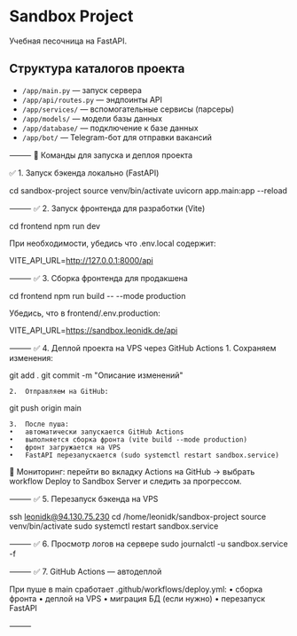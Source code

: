 # Sandbox Project

Учебная песочница на FastAPI.

## Структура каталогов проекта

- `/app/main.py` — запуск сервера
- `/app/api/routes.py` — эндпоинты API
- `/app/services/` — вспомогательные сервисы (парсеры)
- `/app/models/` — модели базы данных
- `/app/database/` — подключение к базе данных
- `/app/bot/` — Telegram-бот для отправки вакансий

⸻
🚀 Команды для запуска и деплоя проекта

✅ 1. Запуск бэкенда локально (FastAPI)

cd sandbox-project
source venv/bin/activate
uvicorn app.main:app --reload

⸻
✅ 2. Запуск фронтенда для разработки (Vite)

cd frontend
npm run dev

При необходимости, убедись что .env.local содержит:

VITE_API_URL=http://127.0.0.1:8000/api

⸻
✅ 3. Сборка фронтенда для продакшена

cd frontend
npm run build -- --mode production

Убедись, что в frontend/.env.production:

VITE_API_URL=https://sandbox.leonidk.de/api

⸻
✅ 4. Деплой проекта на VPS через GitHub Actions
	1.	Сохраняем изменения:

git add .
git commit -m "Описание изменений"

	2.	Отправляем на GitHub:

git push origin main

	3.	После пуша:
	•	автоматически запускается GitHub Actions
	•	выполняется сборка фронта (vite build --mode production)
	•	фронт загружается на VPS
	•	FastAPI перезапускается (sudo systemctl restart sandbox.service)

📍 Мониторинг: перейти во вкладку Actions на GitHub → выбрать workflow Deploy to Sandbox Server и следить за прогрессом.

⸻
✅ 5. Перезапуск бэкенда на VPS

ssh leonidk@94.130.75.230
cd /home/leonidk/sandbox-project
source venv/bin/activate
sudo systemctl restart sandbox.service

⸻
✅ 6. Просмотр логов на сервере
sudo journalctl -u sandbox.service -f

⸻
✅ 7. GitHub Actions — автодеплой

При пуше в main сработает .github/workflows/deploy.yml:
	•	сборка фронта
	•	деплой на VPS
	•	миграция БД (если нужно)
	•	перезапуск FastAPI

⸻

